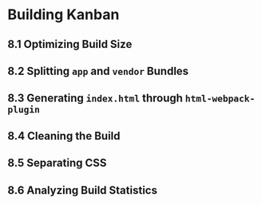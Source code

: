 # Building Kanban

## 8.1 Optimizing Build Size

## 8.2 Splitting `app` and `vendor` Bundles

## 8.3 Generating `index.html` through `html-webpack-plugin`

## 8.4 Cleaning the Build

## 8.5 Separating CSS

## 8.6 Analyzing Build Statistics
